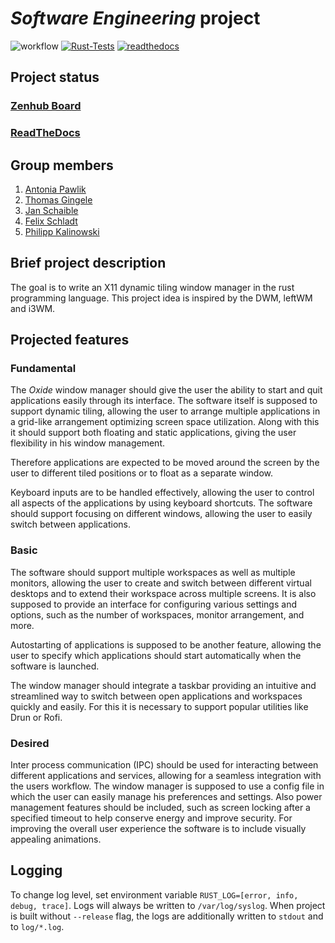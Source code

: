 # *Software Engineering* project


![workflow](https://github.com/DHBW-FN/OxideWM/actions/workflows/rust.yml/badge.svg)
[![Rust-Tests](https://github.com/DHBW-FN/OxideWM/actions/workflows/rust_test.yml/badge.svg)](https://github.com/DHBW-FN/OxideWM/actions/workflows/rust_test.yml)
[![readthedocs](https://readthedocs.org/projects/docs/badge/?version=latest)](https://oxide.readthedocs.io)
<!--![release](/github/v/release/DHBW-FN/OxideWM?display_name=tag) -->

## Project status

### [Zenhub Board](https://app.zenhub.com/workspaces/oxidewm-635665ffcecdb867786ebd04/board)
### [ReadTheDocs](https://oxide.readthedocs.io/en/latest/)

## Group members
1. [Antonia Pawlik](https://github.com/gungula)
2. [Thomas Gingele](https://github.com/B1TC0R3)
3. [Jan Schaible](https://github.com/janschaible)
4. [Felix Schladt](https://github.com/FelixSchladt)
5. [Philipp Kalinowski](https://github.com/Philipp6802)

## Brief project description

The goal is to write an X11 dynamic tiling window manager in the rust programming language.
This project idea is inspired by the DWM, leftWM and i3WM. 

## Projected features

### Fundamental

The *Oxide* window manager should give the user the ability to start and quit applications easily through its interface. The software itself is supposed to support dynamic tiling, allowing the user to arrange multiple applications in a grid-like arrangement optimizing screen space utilization. Along with this it should support both floating and static applications, giving the user flexibility in his window management.

Therefore applications are expected to be moved around the screen by the user to different tiled positions or to float as a separate window.

Keyboard inputs are to be handled effectively, allowing the user to control all aspects of the applications by using keyboard shortcuts. The software should support focusing on different windows, allowing the user to easily switch between applications.

### Basic

The software should support multiple workspaces as well as multiple monitors, allowing the user to create and switch between different virtual desktops and to extend their workspace across multiple screens. It is also supposed to provide an interface for configuring various settings and options, such as the number of workspaces, monitor arrangement, and more. 

Autostarting of applications is supposed to be another feature, allowing the user to specify which applications should start automatically when the software is launched. 

The window manager should integrate a taskbar providing an intuitive and streamlined way to switch between open applications and workspaces quickly and easily. For this it is necessary to support popular utilities like Drun or Rofi.

### Desired

Inter process communication (IPC) should be used for interacting between different applications and services, allowing for a seamless integration with the users workflow.
The window manager is supposed to use a config file in which the user can easily manage his preferences and settings. Also power management features should be included, such as screen locking after a specified timeout to help conserve energy and improve security. 
For improving the overall user experience the software is to include visually appealing animations.

## Logging

To change log level, set environment variable `RUST_LOG=[error, info, debug, trace]`.
Logs will always be written to `/var/log/syslog`.
When project is built without `--release` flag, the logs are additionally written to `stdout` and to `log/*.log`.
